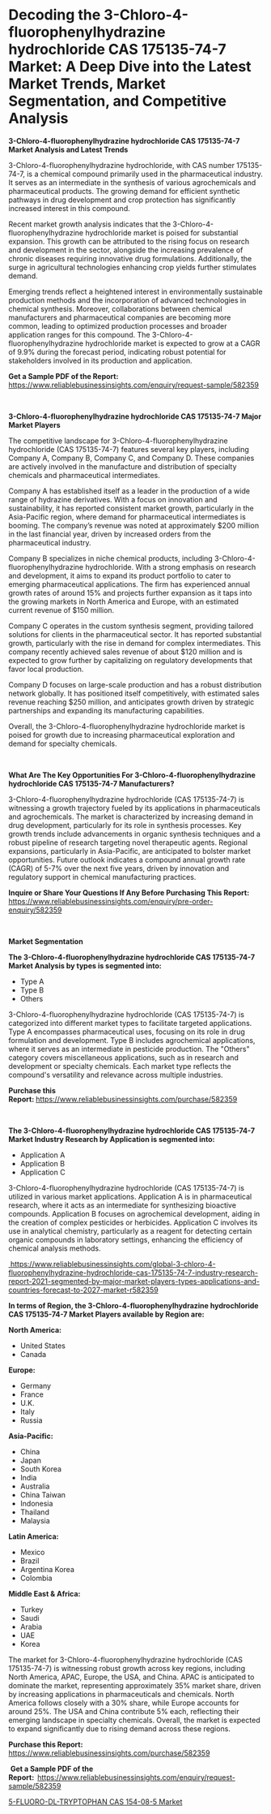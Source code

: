 <p><h1>Decoding the 3-Chloro-4-fluorophenylhydrazine hydrochloride CAS 175135-74-7 Market: A Deep Dive into the Latest Market Trends, Market Segmentation, and Competitive Analysis</h1></p><p><strong>3-Chloro-4-fluorophenylhydrazine hydrochloride CAS 175135-74-7 Market Analysis and Latest Trends</strong></p>
<p><p>3-Chloro-4-fluorophenylhydrazine hydrochloride, with CAS number 175135-74-7, is a chemical compound primarily used in the pharmaceutical industry. It serves as an intermediate in the synthesis of various agrochemicals and pharmaceutical products. The growing demand for efficient synthetic pathways in drug development and crop protection has significantly increased interest in this compound.</p><p>Recent market growth analysis indicates that the 3-Chloro-4-fluorophenylhydrazine hydrochloride market is poised for substantial expansion. This growth can be attributed to the rising focus on research and development in the sector, alongside the increasing prevalence of chronic diseases requiring innovative drug formulations. Additionally, the surge in agricultural technologies enhancing crop yields further stimulates demand.</p><p>Emerging trends reflect a heightened interest in environmentally sustainable production methods and the incorporation of advanced technologies in chemical synthesis. Moreover, collaborations between chemical manufacturers and pharmaceutical companies are becoming more common, leading to optimized production processes and broader application ranges for this compound. The 3-Chloro-4-fluorophenylhydrazine hydrochloride market is expected to grow at a CAGR of 9.9% during the forecast period, indicating robust potential for stakeholders involved in its production and application.</p></p>
<p><strong>Get a Sample PDF of the Report:&nbsp;</strong> <a href="https://www.reliablebusinessinsights.com/enquiry/request-sample/582359?utm_campaign=2797&utm_medium=2&utm_source=Github&utm_content=ia&utm_term=23032025&utm_id=3-chloro-4-fluorophenylhydrazine-hydrochloride-cas-175135-74-7">https://www.reliablebusinessinsights.com/enquiry/request-sample/582359</a></p>
<p>&nbsp;</p>
<p><strong>3-Chloro-4-fluorophenylhydrazine hydrochloride CAS 175135-74-7 Major Market Players</strong></p>
<p><p>The competitive landscape for 3-Chloro-4-fluorophenylhydrazine hydrochloride (CAS 175135-74-7) features several key players, including Company A, Company B, Company C, and Company D. These companies are actively involved in the manufacture and distribution of specialty chemicals and pharmaceutical intermediates.</p><p>Company A has established itself as a leader in the production of a wide range of hydrazine derivatives. With a focus on innovation and sustainability, it has reported consistent market growth, particularly in the Asia-Pacific region, where demand for pharmaceutical intermediates is booming. The company’s revenue was noted at approximately $200 million in the last financial year, driven by increased orders from the pharmaceutical industry.</p><p>Company B specializes in niche chemical products, including 3-Chloro-4-fluorophenylhydrazine hydrochloride. With a strong emphasis on research and development, it aims to expand its product portfolio to cater to emerging pharmaceutical applications. The firm has experienced annual growth rates of around 15% and projects further expansion as it taps into the growing markets in North America and Europe, with an estimated current revenue of $150 million.</p><p>Company C operates in the custom synthesis segment, providing tailored solutions for clients in the pharmaceutical sector. It has reported substantial growth, particularly with the rise in demand for complex intermediates. This company recently achieved sales revenue of about $120 million and is expected to grow further by capitalizing on regulatory developments that favor local production.</p><p>Company D focuses on large-scale production and has a robust distribution network globally. It has positioned itself competitively, with estimated sales revenue reaching $250 million, and anticipates growth driven by strategic partnerships and expanding its manufacturing capabilities. </p><p>Overall, the 3-Chloro-4-fluorophenylhydrazine hydrochloride market is poised for growth due to increasing pharmaceutical exploration and demand for specialty chemicals.</p></p>
<p>&nbsp;</p>
<p><strong>What Are The Key Opportunities For 3-Chloro-4-fluorophenylhydrazine hydrochloride CAS 175135-74-7 Manufacturers?</strong></p>
<p><p>3-Chloro-4-fluorophenylhydrazine hydrochloride (CAS 175135-74-7) is witnessing a growth trajectory fueled by its applications in pharmaceuticals and agrochemicals. The market is characterized by increasing demand in drug development, particularly for its role in synthesis processes. Key growth trends include advancements in organic synthesis techniques and a robust pipeline of research targeting novel therapeutic agents. Regional expansions, particularly in Asia-Pacific, are anticipated to bolster market opportunities. Future outlook indicates a compound annual growth rate (CAGR) of 5-7% over the next five years, driven by innovation and regulatory support in chemical manufacturing practices.</p></p>
<p><strong>Inquire or Share Your Questions If Any Before Purchasing This Report:</strong> <a href="https://www.reliablebusinessinsights.com/enquiry/pre-order-enquiry/582359?utm_campaign=2797&utm_medium=2&utm_source=Github&utm_content=ia&utm_term=23032025&utm_id=3-chloro-4-fluorophenylhydrazine-hydrochloride-cas-175135-74-7">https://www.reliablebusinessinsights.com/enquiry/pre-order-enquiry/582359</a></p>
<p>&nbsp;</p>
<p><strong>Market Segmentation</strong></p>
<p><strong>The 3-Chloro-4-fluorophenylhydrazine hydrochloride CAS 175135-74-7 Market Analysis by types is segmented into:</strong></p>
<p><ul><li>Type A</li><li>Type B</li><li>Others</li></ul></p>
<p><p>3-Chloro-4-fluorophenylhydrazine hydrochloride (CAS 175135-74-7) is categorized into different market types to facilitate targeted applications. Type A encompasses pharmaceutical uses, focusing on its role in drug formulation and development. Type B includes agrochemical applications, where it serves as an intermediate in pesticide production. The "Others" category covers miscellaneous applications, such as in research and development or specialty chemicals. Each market type reflects the compound's versatility and relevance across multiple industries.</p></p>
<p><strong>Purchase this Report:&nbsp;</strong><a href="https://www.reliablebusinessinsights.com/purchase/582359?utm_campaign=2797&utm_medium=2&utm_source=Github&utm_content=ia&utm_term=23032025&utm_id=3-chloro-4-fluorophenylhydrazine-hydrochloride-cas-175135-74-7">https://www.reliablebusinessinsights.com/purchase/582359</a></p>
<p>&nbsp;</p>
<p><strong>The 3-Chloro-4-fluorophenylhydrazine hydrochloride CAS 175135-74-7 Market Industry Research by Application is segmented into:</strong></p>
<p><ul><li>Application A</li><li>Application B</li><li>Application C</li></ul></p>
<p><p>3-Chloro-4-fluorophenylhydrazine hydrochloride (CAS 175135-74-7) is utilized in various market applications. Application A is in pharmaceutical research, where it acts as an intermediate for synthesizing bioactive compounds. Application B focuses on agrochemical development, aiding in the creation of complex pesticides or herbicides. Application C involves its use in analytical chemistry, particularly as a reagent for detecting certain organic compounds in laboratory settings, enhancing the efficiency of chemical analysis methods.</p></p>
<p><a href="https://www.reliablebusinessinsights.com/global-3-chloro-4-fluorophenylhydrazine-hydrochloride-cas-175135-74-7-industry-research-report-2021-segmented-by-major-market-players-types-applications-and-countries-forecast-to-2027-market-r582359?utm_campaign=2797&utm_medium=2&utm_source=Github&utm_content=ia&utm_term=23032025&utm_id=3-chloro-4-fluorophenylhydrazine-hydrochloride-cas-175135-74-7">&nbsp;https://www.reliablebusinessinsights.com/global-3-chloro-4-fluorophenylhydrazine-hydrochloride-cas-175135-74-7-industry-research-report-2021-segmented-by-major-market-players-types-applications-and-countries-forecast-to-2027-market-r582359</a></p>
<p><strong>In terms of Region, the 3-Chloro-4-fluorophenylhydrazine hydrochloride CAS 175135-74-7 Market Players available by Region are:</strong></p>
<p>
    <p> <strong> North America: </strong>
        <ul>
            <li>United States</li>
            <li>Canada</li>
        </ul>
        </p> 
    <p> <strong> Europe: </strong>
        <ul>
            <li>Germany</li>
            <li>France</li>
            <li>U.K.</li>
            <li>Italy</li>
            <li>Russia</li>
        </ul>
        </p> 
    <p> <strong> Asia-Pacific: </strong>
        <ul>
            <li>China</li>
            <li>Japan</li>
            <li>South Korea</li>
            <li>India</li>
            <li>Australia</li>
            <li>China Taiwan</li>
            <li>Indonesia</li>
            <li>Thailand</li>
            <li>Malaysia</li>
        </ul>
        </p> 
    <p> <strong> Latin America: </strong>
        <ul>
            <li>Mexico</li>
            <li>Brazil</li>
            <li>Argentina Korea</li>
            <li>Colombia</li>
        </ul>
        </p> 
    <p> <strong> Middle East & Africa: </strong>
        <ul>
            <li>Turkey</li>
            <li>Saudi</li>
            <li>Arabia</li>
            <li>UAE</li>
            <li>Korea</li>
        </ul>
    </p>
    </p>
<p><p>The market for 3-Chloro-4-fluorophenylhydrazine hydrochloride (CAS 175135-74-7) is witnessing robust growth across key regions, including North America, APAC, Europe, the USA, and China. APAC is anticipated to dominate the market, representing approximately 35% market share, driven by increasing applications in pharmaceuticals and chemicals. North America follows closely with a 30% share, while Europe accounts for around 25%. The USA and China contribute 5% each, reflecting their emerging landscape in specialty chemicals. Overall, the market is expected to expand significantly due to rising demand across these regions.</p></p>
<p><strong>Purchase this Report: </strong><a href="https://www.reliablebusinessinsights.com/purchase/582359?utm_campaign=2797&utm_medium=2&utm_source=Github&utm_content=ia&utm_term=23032025&utm_id=3-chloro-4-fluorophenylhydrazine-hydrochloride-cas-175135-74-7">https://www.reliablebusinessinsights.com/purchase/582359</a></p>
<p>&nbsp;<strong>Get a Sample PDF of the Report:&nbsp;&nbsp;</strong><a href="https://www.reliablebusinessinsights.com/enquiry/request-sample/582359?utm_campaign=2797&utm_medium=2&utm_source=Github&utm_content=ia&utm_term=23032025&utm_id=3-chloro-4-fluorophenylhydrazine-hydrochloride-cas-175135-74-7">https://www.reliablebusinessinsights.com/enquiry/request-sample/582359</a></p>
<p><strong></strong></p>
<p><p><a href="https://github.com/abedlagagica4/Market-Research-Report-List-1/blob/main/5-fluoro-dl-tryptophan-cas-154-08-5-market.md?utm_campaign=2797&utm_medium=2&utm_source=Github&utm_content=ia&utm_term=23032025&utm_id=3-chloro-4-fluorophenylhydrazine-hydrochloride-cas-175135-74-7">5-FLUORO-DL-TRYPTOPHAN CAS 154-08-5 Market</a></p></p>